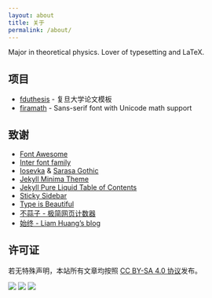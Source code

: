 ```yaml
---
layout: about
title: 关于
permalink: /about/
---
```


Major in theoretical physics. Lover of typesetting and LaTeX.

## 项目

- [fduthesis](https://github.com/stone-zeng/fduthesis) - 复旦大学论文模板
- [firamath](https://github.com/firamath/firamath) - Sans-serif font with Unicode math support

## 致谢

- [Font Awesome](https://fontawesome.com)
- [Inter font family](https://rsms.me/inter/)
- [Iosevka](https://typeof.net/Iosevka/) & [Sarasa Gothic](https://github.com/be5invis/Sarasa-Gothic)
- [Jekyll Minima Theme](https://jekyll.github.io/minima/)
- [Jekyll Pure Liquid Table of Contents](https://github.com/allejo/jekyll-toc)
- [Sticky Sidebar](https://abouolia.github.io/sticky-sidebar/)
- [Type is Beautiful](https://thetype.com/)
- [不蒜子 - 极简网页计数器](https://busuanzi.ibruce.info)
- [始终 - Liam Huang’s blog](https://liam.page/)

## 许可证

若无特殊声明，本站所有文章均按照 [CC BY-SA 4.0 协议](https://creativecommons.org/licenses/by-sa/4.0/)发布。

<div class="cc-by-sa-logo">
  <img src="https://mirrors.creativecommons.org/presskit/icons/cc.svg">
  <img src="https://mirrors.creativecommons.org/presskit/icons/by.svg">
  <img src="https://mirrors.creativecommons.org/presskit/icons/sa.svg">
</div>
